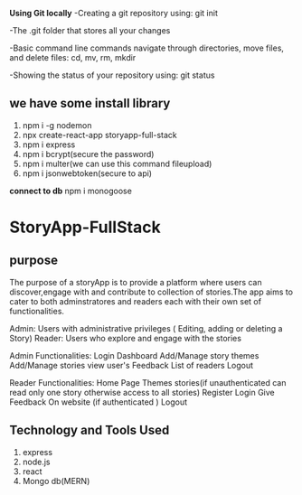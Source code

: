 
**Using Git locally**
-Creating a git repository using: git init

-The .git folder that stores all your changes

-Basic command line commands navigate through directories, move files, and delete files: cd, mv, rm, mkdir

-Showing the status of your repository using: git status

## we have some install library
1. npm i -g nodemon
2. npx create-react-app storyapp-full-stack
3. npm i express
4. npm i bcrypt(secure the password)
5. npm i multer(we can use this command fileupload)
6. npm i jsonwebtoken(secure to api)


**connect to db**
npm i monogoose


# StoryApp-FullStack

## purpose 
The purpose of a storyApp is to provide a platform where users can discover,engage with and contribute to collection of stories.The app aims to cater to both adminstratores and readers each with their own set of functionalities.

Admin: Users with administrative privileges ( Editing, adding or
deleting a Story)
Reader: Users who explore and engage with the stories

Admin Functionalities:
Login
Dashboard
Add/Manage story themes
Add/Manage stories
view user's Feedback
List of readers
Logout


Reader Functionalities:
Home Page
Themes
stories(if unauthenticated can read only one story otherwise access to all stories)
Register
Login
Give Feedback On website (if authenticated )
Logout

## Technology and Tools Used
1. express
2. node.js
3. react
4. Mongo db(MERN)


